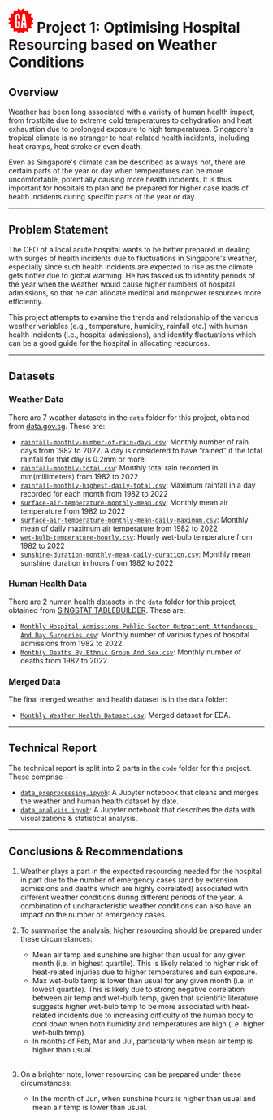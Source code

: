 # ![](./images/GA-logo.png) Project 1: Optimising Hospital Resourcing based on Weather Conditions

## Overview

Weather has been long associated with a variety of human health impact, from frostbite due to extreme cold temperatures to dehydration and heat exhaustion due to prolonged exposure to high temperatures. Singapore's tropical climate is no stranger to heat-related health incidents, including heat cramps, heat stroke or even death.

Even as Singapore's climate can be described as always hot, there are certain parts of the year or day when temperatures can be more uncomfortable, potentially causing more health incidents. It is thus important for hospitals to plan and be prepared for higher case loads of health incidents during specific parts of the year or day.

---

## Problem Statement

The CEO of a local acute hospital wants to be better prepared in dealing with surges of health incidents due to fluctuations in Singapore's weather, especially since such health incidents are expected to rise as the climate gets hotter due to global warming. He has tasked us to identify periods of the year when the weather would cause higher numbers of hospital admissions, so that he can allocate medical and manpower resources more efficiently.

This project attempts to examine the trends and relationship of the various weather variables (e.g., temperature, humidity, rainfall etc.) with human health incidents (i.e., hospital admissions), and identify fluctuations which can be a good guide for the hospital in allocating resources.

---

## Datasets

### Weather Data

There are 7 weather datasets in the `data` folder for this project, obtained from [data.gov.sg](https://data.gov.sg/). These are:

* [`rainfall-monthly-number-of-rain-days.csv`](./data/rainfall-monthly-number-of-rain-days.csv): Monthly number of rain days from 1982 to 2022. A day is considered to have “rained” if the total rainfall for that day is 0.2mm or more.
* [`rainfall-monthly-total.csv`](./data/rainfall-monthly-total.csv): Monthly total rain recorded in mm(millimeters) from 1982 to 2022
* [`rainfall-monthly-highest-daily-total.csv`](./data/rainfall-monthly-highest-daily-total.csv): Maximum rainfall in a day recorded for each month from 1982 to 2022
* [`surface-air-temperature-monthly-mean.csv`](./data/surface-air-temperature-monthly-mean.csv): Monthly mean air temperature from 1982 to 2022
* [`surface-air-temperature-monthly-mean-daily-maximum.csv`](./data/surface-air-temperature-monthly-mean-daily-maximum.csv): Monthly mean of daily maximum air temperature from 1982 to 2022
* [`wet-bulb-temperature-hourly.csv`](./data/wet-bulb-temperature-hourly.csv): Hourly wet-bulb temperature from 1982 to 2022
* [`sunshine-duration-monthly-mean-daily-duration.csv`](./data/sunshine-duration-monthly-mean-daily-duration.csv): Monthly mean sunshine duration in hours from 1982 to 2022


### Human Health Data

There are 2 human health datasets in the `data` folder for this project, obtained from [SINGSTAT TABLEBUILDER](https://tablebuilder.singstat.gov.sg/). These are:

* [`Monthly Hospital Admissions Public Sector Outpatient Attendances And Day Surgeries.csv`](./data/Monthly&#32;Hospital&#32;Admissions&#32;Public&#32;Sector&#32;Outpatient&#32;Attendances&#32;And&#32;Day&#32;Surgeries.csv): Monthly number of various types of hospital admissions from 1982 to 2022.
* [`Monthly Deaths By Ethnic Group And Sex.csv`](./data/Monthly&#32;Deaths&#32;By&#32;Ethnic&#32;Group&#32;And&#32;Sex.csv): Monthly number of deaths from 1982 to 2022.

### Merged Data

The final merged weather and health dataset is in the `data` folder:

* [`Monthly Weather Health Dataset.csv`](./data/Monthly&#32;Weather&#32;Health&#32;Dataset.csv): Merged dataset for EDA.

---

## Technical Report

The technical report is split into 2 parts in the `code` folder for this project. These comprise -
- [`data_preprocessing.ipynb`](./code/data_preprocessing.ipynb): A Jupyter notebook that cleans and merges the weather and human health dataset by date.
- [`data_analysis.ipynb`](./code/data_analysis.ipynb): A Jupyter notebook that describes the data with visualizations & statistical analysis.

---

## Conclusions & Recommendations

1. Weather plays a part in the expected resourcing needed for the hospital in part due to the number of emergency cases (and by extension admissions and deaths which are highly correlated) associated with different weather conditions during different periods of the year. A combination of uncharacteristic weather conditions can also have an impact on the number of emergency cases.

2. To summarise the analysis, higher resourcing should be prepared under these circumstances:
    - Mean air temp and sunshine are higher than usual for any given month (i.e. in highest quartile). This is likely related to higher risk of heat-related injuries due to higher temperatures and sun exposure.
    - Max wet-bulb temp is lower than usual for any given month (i.e. in lowest quartile). This is likely due to strong negative correlation between air temp and wet-bulb temp, given that scientific literature suggests higher wet-bulb temp to be more associated with heat-related incidents due to increasing difficulty of the human body to cool down when both humidity and temperatures are high (i.e. higher wet-bulb temp).
    - In months of Feb, Mar and Jul, particularly when mean air temp is higher than usual.
   
   <br>

3. On a brighter note, lower resourcing can be prepared under these circumstances:
    - In the month of Jun, when sunshine hours is higher than usual and mean air temp is lower than usual.


